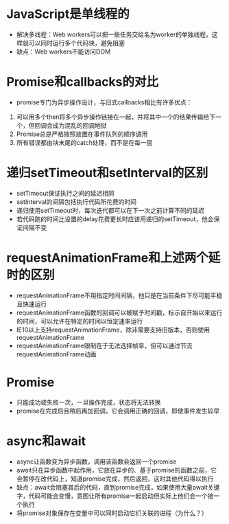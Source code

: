# JavaScript是单线程的
* 解决多线程：Web workers可以把一些任务交给名为worker的单独线程，这样就可以同时运行多个代码块，避免阻塞
* 缺点：Web workers不能访问DOM
# Promise和callbacks的对比
* promise专门为异步操作设计，与旧式callbacks相比有许多优点：
1. 可以用多个then将多个异步操作链接在一起，并将其中一个的结果传输给下一个，但回调会成为混乱的回调地狱
2. Promise总是严格按照放置在事件队列的顺序调用
3. 所有错误都由块末尾的catch处理，而不是在每一层
# 递归setTimeout和setInterval的区别
* setTimeout保证执行之间的延迟相同
* setInterval的间隔包括执行代码所花费的时间
* 递归使用setTimeout时，每次迭代都可以在下一次之前计算不同的延迟
* 若代码跑的时间比设置的delay花费更长时应该用递归的setTimeout，他会保证间隔不变
# requestAnimationFrame和上述两个延时的区别
* requestAnimationFrame不用指定时间间隔，他只是在当前条件下尽可能平稳且快速运行
* requestAnimationFrame函数的回调可以被赋予时间戳，标示自开始以来运行的时间，可以允许在特定的时间以恒定速率运行
* IE10以上支持requestAnimationFrame，除非需要支持旧版本，否则使用requestAnimationFrame
* requestAnimationFrame限制在于无法选择帧率，但可以通过节流requestAnimationFrame动画
# Promise
* 只能成功或失败一次，一旦操作完成，状态将无法转换
* promise在完成后且稍后再加回调，它会调用正确的回调，即使事件发生较早
# async和await
* async让函数变为异步函数，调用该函数会返回一个promise
* await只在异步函数中起作用，它放在异步的、基于promise的函数之前，它会暂停在改代码上，知道promise完成，然后返回，这时其他代码得以执行
* 缺点：await会阻塞其后的代码，直到promise完成，如果使用大量await关键字，代码可能会变慢，意图让所有promise一起启动但实际上他们会一个接一个执行
* 将promise对象保存在变量中可以同时启动它们关联的进程（为什么？）
